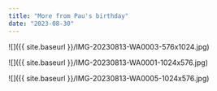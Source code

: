 ```yaml
---
title: "More from Pau's birthday"
date: "2023-08-30"
---
```


![]({{ site.baseurl }}/IMG-20230813-WA0003-576x1024.jpg)

![]({{ site.baseurl }}/IMG-20230813-WA0001-1024x576.jpg)

![]({{ site.baseurl }}/IMG-20230813-WA0005-1024x576.jpg)
